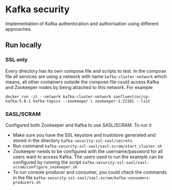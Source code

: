# Kafka security

Implementation of Kafka authentication and authorisation using different approaches.


## Run locally

### SSL only

Every directory has its own compose file and scripts to test. In the compose file
all services are using a network with name `kafka-cluster-network` which means,
all other containers outside the compose file could access Kafka and Zookeeper nodes by
being attached to this network. For example

```
docker run -it --network kafka-cluster-network confluentinc/cp-kafka:5.0.1 kafka-topics --zookeeper \ zookeeper-1:22181 --list
```

### SASL/SCRAM
Configured both Zookeeper and Kafka to use SASL/SCRAM. To run it

- Make sure you have the SSL keystore and truststore generated and stored in the directory
`kafka-security-ssl-sasl/secrets`
- Run command `kafka-security-ssl-sasl/sasl-scram/start_cluster.sh`
- Zookeeper needs to be configured with the username/password for all users want to access Kafka. The users
used to run the example can be configured by running the script `kafka-security-ssl-sasl/sasl-scram/configure_zookeeper.sh`
- To run console producer and consumer, you could check the commands in the file `kafka-security-ssl-sasl/sasl-scram/kafka-consumers-producers.sh`
